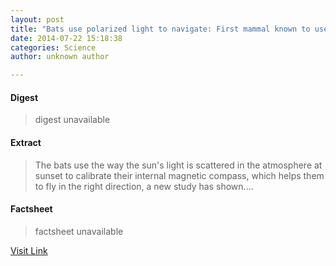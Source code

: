 ```yaml
---
layout: post
title: "Bats use polarized light to navigate: First mammal known to use polarization patterns in the sky to navigate"
date: 2014-07-22 15:18:38
categories: Science
author: unknown author

---
```



#### Digest
>digest unavailable

#### Extract
>The bats use the way the sun's light is scattered in the atmosphere at sunset to calibrate their internal magnetic compass, which helps them to fly in the right direction, a new study has shown....

#### Factsheet
>factsheet unavailable

[Visit Link](http://feeds.sciencedaily.com/~r/sciencedaily/~3/URk4Tzy0pfQ/140722111838.htm)


